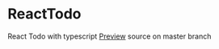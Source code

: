 # ReactTodo
React Todo with typescript
[Preview](https://mmdaminah.github.io/ReactTodo/)
source on master branch
